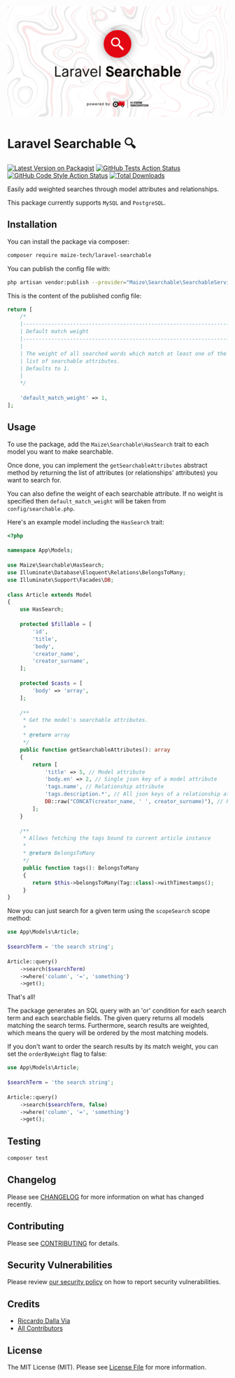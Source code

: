 <p align="center"><img src="/art/socialcard.png" alt="Social Card of Laravel Searchable"></p>

# Laravel Searchable 🔍

[![Latest Version on Packagist](https://img.shields.io/packagist/v/maize-tech/laravel-searchable.svg?style=flat-square)](https://packagist.org/packages/maize-tech/laravel-searchable)
[![GitHub Tests Action Status](https://img.shields.io/github/workflow/status/maize-tech/laravel-searchable/run-tests?label=tests)](https://github.com/maize-tech/laravel-searchable/actions?query=workflow%3ATests+branch%3Amaster)
[![GitHub Code Style Action Status](https://img.shields.io/github/workflow/status/maize-tech/laravel-searchable/Check%20&%20fix%20styling?label=code%20style)](https://github.com/maize-tech/laravel-searchable/actions?query=workflow%3A"Check+%26+fix+styling"+branch%3Amaster)
[![Total Downloads](https://img.shields.io/packagist/dt/maize-tech/laravel-searchable.svg?style=flat-square)](https://packagist.org/packages/maize-tech/laravel-searchable)

Easily add weighted searches through model attributes and relationships.

This package currently supports `MySQL` and `PostgreSQL`.

## Installation

You can install the package via composer:

```bash
composer require maize-tech/laravel-searchable
```

You can publish the config file with:
```bash
php artisan vendor:publish --provider="Maize\Searchable\SearchableServiceProvider" --tag="searchable-config"
```

This is the content of the published config file:

```php
return [
    /*
    |--------------------------------------------------------------------------
    | Default match weight
    |--------------------------------------------------------------------------
    |
    | The weight of all searched words which match at least one of the
    | list of searchable attributes.
    | Defaults to 1.
    |
    */

    'default_match_weight' => 1,
];
```

## Usage

To use the package, add the `Maize\Searchable\HasSearch` trait to each model you want to make searchable.

Once done, you can implement the `getSearchableAttributes` abstract method by returning the list of attributes (or relationships' attributes) you want to search for.

You can also define the weight of each searchable attribute. If no weight is specified then `default_match_weight` will be taken from `config/searchable.php`.

Here's an example model including the `HasSearch` trait:

``` php
<?php

namespace App\Models;

use Maize\Searchable\HasSearch;
use Illuminate\Database\Eloquent\Relations\BelongsToMany;
use Illuminate\Support\Facades\DB;

class Article extends Model
{
    use HasSearch;

    protected $fillable = [
        'id',
        'title',
        'body',
        'creator_name',
        'creator_surname',
    ];

    protected $casts = [
        'body' => 'array',
    ];

    /**
     * Get the model's searchable attributes.
     *
     * @return array
     */
    public function getSearchableAttributes(): array
    {
        return [
            'title' => 5, // Model attribute
            'body.en' => 2, // Single json key of a model attribute
            'tags.name', // Relationship attribute
            'tags.description.*', // All json keys of a relationship attribute
            DB::raw("CONCAT(creator_name, ' ', creator_surname)"), // Raw expressions are supported too
        ];
    }

    /**
     * Allows fetching the tags bound to current article instance
     *
     * @return BelongsToMany
     */
     public function tags(): BelongsToMany
     {
        return $this->belongsToMany(Tag::class)->withTimestamps();
     }
}
```

Now you can just search for a given term using the `scopeSearch` scope method:

``` php
use App\Models\Article;

$searchTerm = 'the search string';

Article::query()
    ->search($searchTerm)
    ->where('column', '=', 'something')
    ->get();
```

That's all!

The package generates an SQL query with an 'or' condition for each search term and each searchable fields.
The given query returns all models matching the search terms.
Furthermore, search results are weighted, which means the query will be ordered by the most matching models.

If you don't want to order the search results by its match weight, you can set the `orderByWeight` flag to false:

``` php
use App\Models\Article;

$searchTerm = 'the search string';

Article::query()
    ->search($searchTerm, false)
    ->where('column', '=', 'something')
    ->get();
```

## Testing

```bash
composer test
```

## Changelog

Please see [CHANGELOG](CHANGELOG.md) for more information on what has changed recently.

## Contributing

Please see [CONTRIBUTING](.github/CONTRIBUTING.md) for details.

## Security Vulnerabilities

Please review [our security policy](../../security/policy) on how to report security vulnerabilities.

## Credits

- [Riccardo Dalla Via](https://github.com/riccardodallavia)
- [All Contributors](../../contributors)

## License

The MIT License (MIT). Please see [License File](LICENSE.md) for more information.
